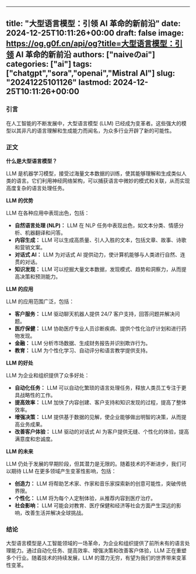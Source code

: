 
---
title: "大型语言模型：引领 AI 革命的新前沿"
date: 2024-12-25T10:11:26+00:00
draft: false
image: https://og.g0f.cn/api/og?title=大型语言模型：引领 AI 革命的新前沿
authors: ["naiveのai"]
categories: ["ai"]
tags: ["chatgpt","sora","openai","Mistral AI"]
slug: "20241225101126"
lastmod: 2024-12-25T10:11:26+00:00
---
### 引言

在人工智能的不断发展中，大型语言模型 (LLM) 已经成为变革者。这些强大的模型以其非凡的语言理解和生成能力而闻名，为众多行业开辟了新的可能性。

### 正文

**什么是大型语言模型？**

LLM 是机器学习模型，接受过海量文本数据的训练，使其能够理解和生成类似人类的语言。它们利用神经网络架构，可以捕获语言中微妙的模式和关联，从而实现高度复杂的语言处理任务。

**LLM 的优势**

LLM 在各种应用中表现出色，包括：

- **自然语言处理 (NLP)：** LLM 在 NLP 任务中表现出色，如文本分类、情感分析、机器翻译和问答。
- **内容生成：** LLM 可以生成高质量、引人入胜的文本，包括文章、故事、诗歌和营销文案。
- **对话式 AI：** LLM 为对话式 AI 提供动力，使计算机能够与人类进行自然、连贯的对话。
- **知识发现：** LLM 可以挖掘大量文本数据，发现模式、趋势和洞察力，从而提高决策和预测能力。

**LLM 的应用**

LLM 的应用范围广泛，包括：

- **客户服务：** LLM 驱动聊天机器人提供 24/7 客户支持，回答问题并解决问题。
- **医疗保健：** LLM 协助医疗专业人员诊断疾病、提供个性化治疗计划和进行药物发现。
- **金融：** LLM 分析市场数据、生成财务报告并识别欺诈行为。
- **教育：** LLM 为个性化学习、自动评分和语言教学提供支持。

**LLM 的好处**

LLM 为企业和组织提供了众多好处：

- **自动化任务：** LLM 可以自动化繁琐的语言处理任务，释放人类员工专注于更具战略性的工作。
- **提高效率：** LLM 加快了内容创建、客户支持和知识发现的过程，提高了整体效率。
- **增强决策：** LLM 提供基于数据的见解，使企业能够做出明智的决策，从而提高业务成果。
- **改善客户体验：** LLM 驱动的对话式 AI 为客户提供无缝、个性化的体验，提高满意度和忠诚度。

**LLM 的未来**

LLM 仍处于发展的早期阶段，但其潜力是无限的。随着技术的不断进步，我们可以期待 LLM 在更多领域产生变革性影响，包括：

- **创造力：** LLM 将帮助艺术家、作家和音乐家探索新的创意可能性，突破传统界限。
- **个性化：** LLM 将为每个人定制体验，从推荐内容到医疗治疗。
- **社会影响：** LLM 可能会对教育、医疗保健和经济等社会方面产生深远的影响，改善生活并解决全球挑战。

### 结论

大型语言模型是人工智能领域的一场革命，为企业和组织提供了前所未有的语言处理能力。通过自动化任务、提高效率、增强决策和改善客户体验，LLM 正在重塑多个行业。随着技术的持续发展，LLM 的潜力无穷，有望为我们的世界带来变革性变革。